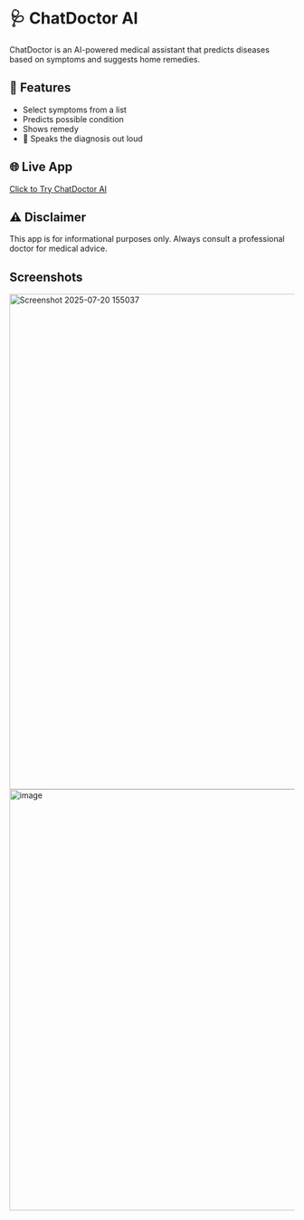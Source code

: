 # 🩺 ChatDoctor AI

ChatDoctor is an AI-powered medical assistant that predicts diseases based on symptoms and suggests home remedies.

## 🚀 Features
- Select symptoms from a list
- Predicts possible condition
- Shows remedy
- 🎤 Speaks the diagnosis out loud

## 🌐 Live App
[Click to Try ChatDoctor AI](https://chatdoctor-moheethahmed.streamlit.app/)

## ⚠️ Disclaimer
This app is for informational purposes only. Always consult a professional doctor for medical advice.

## Screenshots
<img width="1363" height="875" alt="Screenshot 2025-07-20 155037" src="https://github.com/user-attachments/assets/fe7c39f8-4c4c-43ce-bb57-9576649de182" />
<img width="1098" height="744" alt="image" src="https://github.com/user-attachments/assets/113d10f7-2f7a-42ed-9c69-c245b4727451" />
